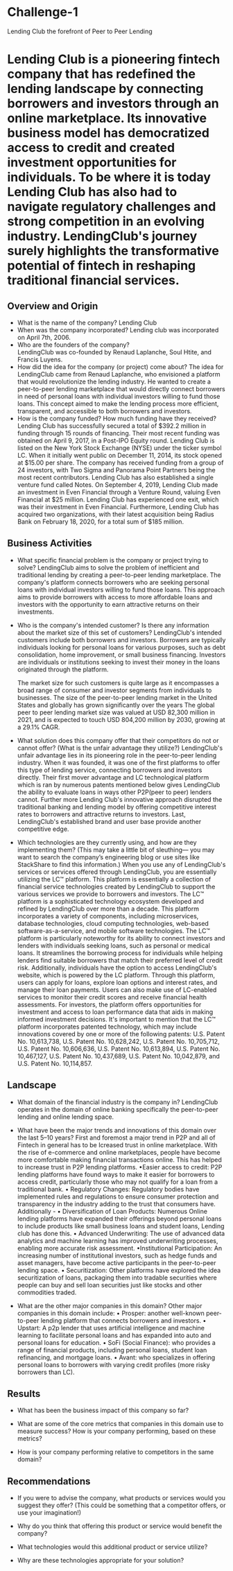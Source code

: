# Challenge-1
Lending Club the forefront of Peer to Peer Lending 
# Lending Club is a pioneering fintech company that has redefined the lending landscape by connecting borrowers and investors through an online marketplace. Its innovative business model has democratized access to credit and created investment opportunities for individuals. To be where it is today Lending Club has also had to navigate regulatory challenges and strong competition in an evolving industry. LendingClub's journey surely highlights the transformative potential of fintech in reshaping traditional financial services.
## Overview and Origin
* What is the name of the company?
Lending Club
* When was the company incorporated?
Lending club was incorporated on April 7th, 2006.
* Who are the founders of the company?	
LendingClub was co-founded by Renaud Laplanche, Soul Htite, and Francis Luyens.
* How did the idea for the company (or project) come about?
The idea for LendingClub came from Renaud Laplanche, who envisioned a platform that would revolutionize the lending industry. He wanted to create a peer-to-peer lending marketplace that would directly connect borrowers in need of personal loans with individual investors willing to fund those loans. This concept aimed to make the lending process more efficient, transparent, and accessible to both borrowers and investors.
* How is the company funded? How much funding have they received? 
Lending Club has successfully secured a total of $392.2 million in funding through 15 rounds of financing. Their most recent funding was obtained on April 9, 2017, in a Post-IPO Equity round. Lending Club is listed on the New York Stock Exchange (NYSE) under the ticker symbol LC. When it initially went public on December 11, 2014, its stock opened at $15.00 per share. The company has received funding from a group of 24 investors, with Two Sigma and Panorama Point Partners being the most recent contributors. Lending Club has also established a single venture fund called Notes. On September 4, 2019, Lending Club made an investment in Even Financial through a Venture Round, valuing Even Financial at $25 million. Lending Club has experienced one exit, which was their investment in Even Financial. Furthermore, Lending Club has acquired two organizations, with their latest acquisition being Radius Bank on February 18, 2020, for a total sum of $185 million. 
## Business Activities

* What specific financial problem is the company or project trying to solve?
LendingClub aims to solve the problem of inefficient and traditional lending by creating a peer-to-peer lending marketplace. The company's platform connects borrowers who are seeking personal loans with individual investors willing to fund those loans. This approach aims to provide borrowers with access to more affordable loans and investors with the opportunity to earn attractive returns on their investments.


* Who is the company's intended customer?  Is there any information about the market size of this set of customers?
   LendingClub's intended customers include both borrowers and investors. Borrowers are typically individuals looking for personal loans for various purposes, such as debt consolidation, home improvement, or small business financing. Investors are individuals or institutions seeking to invest their money in the loans originated through the platform.

   The market size for such customers is quite large as it encompasses a broad range of consumer and investor segments from individuals to businesses. The size of the peer-to-peer lending market in the United States and globally has grown significantly over the years The global peer to peer lending market size was valued at USD 82,300 million in 2021, and is expected to touch USD 804,200 million by 2030, growing at a 29.1% CAGR. 


* What solution does this company offer that their competitors do not or cannot offer? (What is the unfair advantage they utilize?)
  LendingClub's unfair advantage lies in its pioneering role in the peer-to-peer lending industry. When it was founded, it was one of the first platforms to offer this type of lending service, connecting borrowers and investors directly. Their first mover advantage and LC technological platform which is ran by numerous patents mentioned below gives LendingClub the ability to evaluate loans in ways other P2P(peer to peer) lenders cannot. Further more Lending Club's innovative approach disrupted the traditional banking and lending model by offering competitive interest rates to borrowers and attractive returns to investors. Last, LendingClub's established brand and user base provide another competitive edge.

* Which technologies are they currently using, and how are they implementing them? (This may take a little bit of sleuthing–– you may want to search the company’s engineering blog or use sites like StackShare to find this information.)
  When you use any of LendingClub's services or services offered through LendingClub, you are essentially utilizing the LC™ platform. This platform is essentially a collection of financial service technologies created by LendingClub to support the various services we provide to borrowers and investors.
The LC™ platform is a sophisticated technology ecosystem developed and refined by LendingClub over more than a decade. This platform incorporates a variety of components, including microservices, database technologies, cloud computing technologies, web-based software-as-a-service, and mobile software technologies.
The LC™ platform is particularly noteworthy for its ability to connect investors and lenders with individuals seeking loans, such as personal or medical loans. It streamlines the borrowing process for individuals while helping lenders find suitable borrowers that match their preferred level of credit risk.
Additionally, individuals have the option to access LendingClub's website, which is powered by the LC platform. Through this platform, users can apply for loans, explore loan options and interest rates, and manage their loan payments. Users can also make use of LC-enabled services to monitor their credit scores and receive financial health assessments. For investors, the platform offers opportunities for investment and access to loan performance data that aids in making informed investment decisions.
It's important to mention that the LC™ platform incorporates patented technology, which may include innovations covered by one or more of the following patents: U.S. Patent No. 10,613,738, U.S. Patent No. 10,628,242, U.S. Patent No. 10,705,712, U.S. Patent No. 10,606,636, U.S. Patent No. 10,613,894, U.S. Patent No. 10,467,127, U.S. Patent No. 10,437,689, U.S. Patent No. 10,042,879, and U.S. Patent No. 10,114,857.
## Landscape

* What domain of the financial industry is the company in?
  LendingClub operates in the domain of online banking specifically the peer-to-peer lending and online lending space. 

* What have been the major trends and innovations of this domain over the last 5–10 years?
  First and foremost a major trend in P2P and all of Fintech in general has to be Icreased trust in online marketplace. With the rise of e-commerce and online marketplaces, people have become more comfortable making financial transactions online. This has helped to increase trust in P2P lending platforms. •Easier access to credit: P2P lending platforms have found ways to make it easier for borrowers to access credit, particularly those who may not qualify for a loan from a traditional bank. •	Regulatory Changes: Regulatory bodies have implemented rules and regulations to ensure consumer protection and transparency in the industry adding to the trust that consumers have. Additionally - •	Diversification of Loan Products: Numerous Online lending platforms have expanded their offerings beyond personal loans to include products like small business loans and student loans, Lending club has done this. •	Advanced Underwriting: The use of advanced data analytics and machine learning has improved underwriting processes, enabling more accurate risk assessment. •Institutional Participation: An increasing number of institutional investors, such as hedge funds and asset managers, have become active participants in the peer-to-peer lending space. •	Securitization: Other platforms have explored the idea securitization of loans, packaging them into tradable securities where people can buy and sell loan securities just like stocks and other commodities traded.

* What are the other major companies in this domain?
  Other major companies in this domain include:
•	Prosper:  another well-known peer-to-peer lending platform that connects borrowers and investors.
•	Upstart: A p2p lender that uses artificial intelligence and machine learning to facilitate personal loans and has expanded into auto and personal loans for education.
•	SoFi (Social Finance): who provides a range of financial products, including personal loans, student loan refinancing, and mortgage loans.
•	Avant: who specializes in offering personal loans to borrowers with varying credit profiles (more risky borrowers than LC).

## Results

* What has been the business impact of this company so far?

* What are some of the core metrics that companies in this domain use to measure success? How is your company performing, based on these metrics?

* How is your company performing relative to competitors in the same domain?


## Recommendations

* If you were to advise the company, what products or services would you suggest they offer? (This could be something that a competitor offers, or use your imagination!)

* Why do you think that offering this product or service would benefit the company?

* What technologies would this additional product or service utilize?

* Why are these technologies appropriate for your solution?



